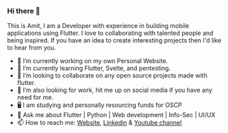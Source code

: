 ### Hi there 👋

This is Amit, I am a Developer with experience in building mobile applications using Flutter. I love to collaborating with talented people and being inspired. If you have an idea to create interesting projects then I'd like to hear from you.

- 🔭 I’m currently working on my own Personal Website.
- 🌱 I’m currently learning Flutter, Svelte, and pentesting.
- 👯 I’m looking to collaborate on any open source projects made with flutter.
- 👯 I’m also looking for work, hit me up on social media if you have any need for me.
- 🖥 I am studying and personally resourcing funds for OSCP 
- 💬 Ask me about Flutter | Python | Web development | Info-Sec | UI/UX
- 📫 How to reach me: [Website](https://amyth.dev), [Linkedin](https://www.linkedin.com/in/amit-chaudhari-6b2080170/) & [Youtube channel](https://youtube.com/channel/UCJ8mB3GeEEPnY0oWzP8vU7Q)



